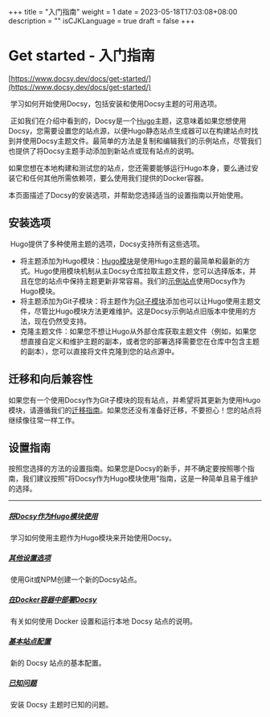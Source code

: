 +++
title = "入门指南"
weight = 1
date = 2023-05-18T17:03:08+08:00
description = ""
isCJKLanguage = true
draft = false
+++

# Get started - 入门指南  

[https://www.docsy.dev/docs/get-started/](https://www.docsy.dev/docs/get-started/)

​	学习如何开始使用Docsy，包括安装和使用Docsy主题的可用选项。 

​	正如我们在介绍中看到的，Docsy是一个[Hugo](https://gohugo.io/)主题，这意味着如果您想使用Docsy，您需要设置您的站点源，以便Hugo静态站点生成器可以在构建站点时找到并使用Docsy主题文件。最简单的方法是复制和编辑我们的示例站点，尽管我们也提供了将Docsy主题手动添加到新站点或现有站点的说明。

​	如果您想在本地构建和测试您的站点，您还需要能够运行Hugo本身，要么通过安装它和任何其他所需依赖项，要么使用我们提供的Docker容器。

本页面描述了Docsy的安装选项，并帮助您选择适当的设置指南以开始使用。

## 安装选项 

​	Hugo提供了多种使用主题的选项，Docsy支持所有这些选项。

- 将主题添加为Hugo模块：[Hugo模块](https://gohugo.io/hugo-modules/)是使用Hugo主题的最简单和最新的方式。Hugo使用模块机制从主Docsy仓库拉取主题文件，您可以选择版本，并且在您的站点中保持主题更新非常容易。我们的[示例站点](https://github.com/google/docsy-example)使用Docsy作为Hugo模块。 
- 将主题添加为Git子模块：将主题作为[Git子模块](https://git-scm.com/book/en/v2/Git-Tools-Submodules)添加也可以让Hugo使用主题文件，尽管比Hugo模块方法更难维护。这是Docsy示例站点旧版本中使用的方法，现在仍然受支持。 
- 克隆主题文件：如果您不想让Hugo从外部仓库获取主题文件（例如，如果您想直接自定义和维护主题的副本，或者您的部署选择需要您在仓库中包含主题的副本），您可以直接将文件克隆到您的站点源中。 

## 迁移和向后兼容性 

​	如果您有一个使用Docsy作为Git子模块的现有站点，并希望将其更新为使用Hugo模块，请遵循我们的[迁移指南](https://www.docsy.dev/docs/updating/convert-site-to-module/)。如果您还没有准备好迁移，不要担心！您的站点将继续像往常一样工作。

## 设置指南 

​	按照您选择的方法的设置指南。如果您是Docsy的新手，并不确定要按照哪个指南，我们建议按照"将Docsy作为Hugo模块使用"指南，这是一种简单且易于维护的选择。

------

##### [将Docsy作为Hugo模块使用  ](https://www.docsy.dev/docs/get-started/docsy-as-module/)

​	学习如何使用主题作为Hugo模块来开始使用Docsy。

##### [其他设置选项 ](https://www.docsy.dev/docs/get-started/other-options/)

​	使用Git或NPM创建一个新的Docsy站点。

##### [在Docker容器中部署Docsy ](https://www.docsy.dev/docs/get-started/quickstart-docker/)

​	有关如何使用 Docker 设置和运行本地 Docsy 站点的说明。

##### [基本站点配置 ](https://www.docsy.dev/docs/get-started/basic-configuration/)

​	新的 Docsy 站点的基本配置。

##### [已知问题 ](https://www.docsy.dev/docs/get-started/known_issues/)

​	安装 Docsy 主题时已知的问题。

